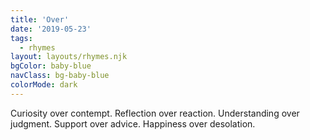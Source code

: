 ```yaml
---
title: 'Over'
date: '2019-05-23'
tags:
  - rhymes
layout: layouts/rhymes.njk
bgColor: baby-blue
navClass: bg-baby-blue
colorMode: dark
---
```


Curiosity over contempt.
Reflection over reaction.
Understanding over judgment.
Support over advice.
Happiness over desolation.
